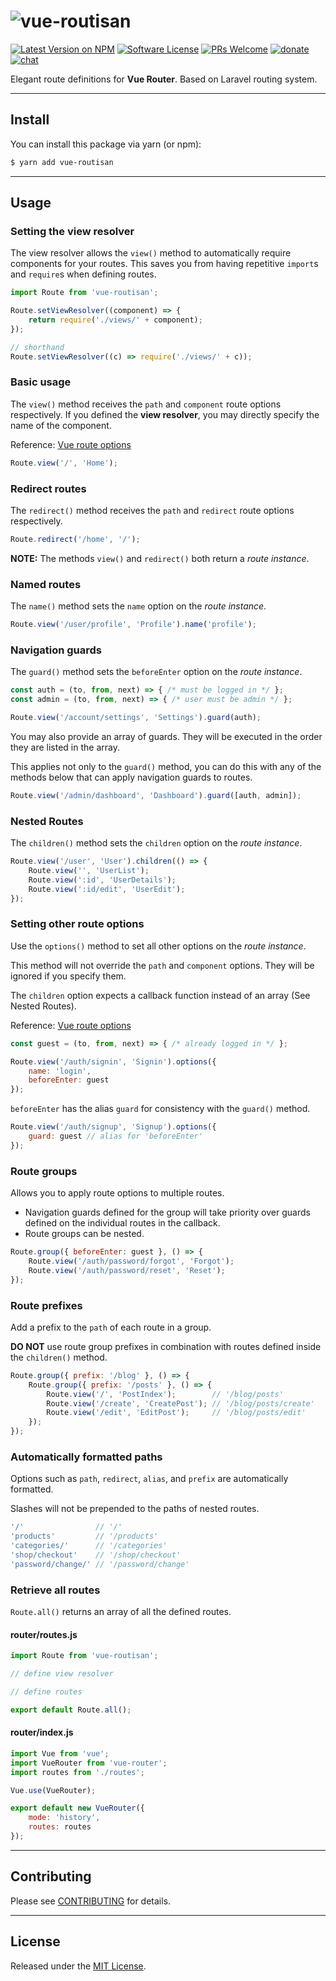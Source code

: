 # <img src="https://user-images.githubusercontent.com/8528269/36801126-23dfb91e-1cec-11e8-850e-9f2f83db1f4a.png" alt="vue-routisan">

[![Latest Version on NPM](https://img.shields.io/npm/v/vue-routisan.svg?style=flat-square)](https://www.npmjs.com/package/vue-routisan)
[![Software License](https://img.shields.io/badge/license-MIT-brightgreen.svg?style=flat-square)](https://oss.ninja/mit/raniesantos)
[![PRs Welcome](https://img.shields.io/badge/PRs-welcome-brightgreen.svg?style=flat-square)](http://makeapullrequest.com)
[![donate](https://img.shields.io/badge/$-donate-ff5f5f.svg?style=flat-square)](https://ko-fi.com/raniesantos)
[![chat](https://img.shields.io/badge/chat-discord-7289DA.svg?style=flat-square)](https://discord.gg/8e5sUU6)

Elegant route definitions for **Vue Router**. Based on Laravel routing system.

___
## Install

You can install this package via yarn (or npm):

```bash
$ yarn add vue-routisan
```

___
## Usage

### Setting the view resolver

The view resolver allows the `view()` method to automatically require components for your routes. This saves you from having repetitive `import`s and `require`s when defining routes.

```js
import Route from 'vue-routisan';

Route.setViewResolver((component) => {
    return require('./views/' + component);
});

// shorthand
Route.setViewResolver((c) => require('./views/' + c));
```

### Basic usage

The `view()` method receives the `path` and `component` route options respectively. If you defined the **view resolver**, you may directly specify the name of the component.

Reference: [Vue route options](https://router.vuejs.org/en/api/options.html)

```js
Route.view('/', 'Home');
```

### Redirect routes

The `redirect()` method receives the `path` and `redirect` route options respectively.

```js
Route.redirect('/home', '/');
```

**NOTE:** The methods `view()` and `redirect()` both return a *route instance*.

### Named routes

The `name()` method sets the `name` option on the *route instance*.

```js
Route.view('/user/profile', 'Profile').name('profile');
```

### Navigation guards

The `guard()` method sets the `beforeEnter` option on the *route instance*.

```js
const auth = (to, from, next) => { /* must be logged in */ };
const admin = (to, from, next) => { /* user must be admin */ };

Route.view('/account/settings', 'Settings').guard(auth);
```

You may also provide an array of guards. They will be executed in the order they are listed in the array.

This applies not only to the `guard()` method, you can do this with any of the methods below that can apply navigation guards to routes.

```js
Route.view('/admin/dashboard', 'Dashboard').guard([auth, admin]);
```

### Nested Routes

The `children()` method sets the `children` option on the *route instance*.

```js
Route.view('/user', 'User').children(() => {
    Route.view('', 'UserList');
    Route.view(':id', 'UserDetails');
    Route.view(':id/edit', 'UserEdit');
});
```

### Setting other route options

Use the `options()` method to set all other options on the *route instance*.

This method will not override the `path` and `component` options. They will be ignored if you specify them.

The `children` option expects a callback function instead of an array (See Nested Routes).

Reference: [Vue route options](https://router.vuejs.org/en/api/options.html)

```js
const guest = (to, from, next) => { /* already logged in */ };

Route.view('/auth/signin', 'Signin').options({
    name: 'login',
    beforeEnter: guest
});
```

`beforeEnter` has the alias `guard` for consistency with the `guard()` method.

```js
Route.view('/auth/signup', 'Signup').options({
    guard: guest // alias for 'beforeEnter'
});
```

### Route groups

Allows you to apply route options to multiple routes.

- Navigation guards defined for the group will take priority over guards defined on the individual routes in the callback.
- Route groups can be nested.

```js
Route.group({ beforeEnter: guest }, () => {
    Route.view('/auth/password/forgot', 'Forgot');
    Route.view('/auth/password/reset', 'Reset');
});
```

### Route prefixes

Add a prefix to the `path` of each route in a group.

**DO NOT** use route group prefixes in combination with routes defined inside the `children()` method.

```js
Route.group({ prefix: '/blog' }, () => {
    Route.group({ prefix: '/posts' }, () => {
        Route.view('/', 'PostIndex');        // '/blog/posts'
        Route.view('/create', 'CreatePost'); // '/blog/posts/create'
        Route.view('/edit', 'EditPost');     // '/blog/posts/edit'
    });
});
```

### Automatically formatted paths

Options such as `path`, `redirect`, `alias`, and `prefix` are automatically formatted.

Slashes will not be prepended to the paths of nested routes.

```js
'/'                // '/'
'products'         // '/products'
'categories/'      // '/categories'
'shop/checkout'    // '/shop/checkout'
'password/change/' // '/password/change'
```

### Retrieve all routes

`Route.all()` returns an array of all the defined routes.

#### router/routes.js

```js
import Route from 'vue-routisan';

// define view resolver

// define routes

export default Route.all();
```

#### router/index.js

```js
import Vue from 'vue';
import VueRouter from 'vue-router';
import routes from './routes';

Vue.use(VueRouter);

export default new VueRouter({
    mode: 'history',
    routes: routes
});
```

___
## Contributing

Please see [CONTRIBUTING](CONTRIBUTING.md) for details.

___
## License

Released under the [MIT License](https://oss.ninja/mit/raniesantos).
